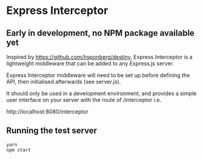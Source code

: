 # Express Interceptor

## Early in development, no NPM package available yet

Inspired by https://github.com/hsponberg/destiny, Express Interceptor is a lightweight middleware that can be added to any Express.js server.

Express Interceptor middleware will need to be set up before defining the API, then initialised afterwards (see server.js).

It should only be used in a development environment, and provides a simple user interface on your server with the route of /interceptor i.e.

http://localhost:8080/interceptor

## Running the test server

```
yarn
npm start
```

